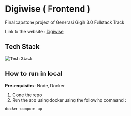 # Digiwise ( Frontend )

Final capstone project of Generasi Gigih 3.0 Fullstack Track

Link to the website :  [Digiwise](https://digiwise.vercel.app/)


## **Tech Stack**
<div align="left">

 <img src="https://skillicons.dev/icons?i=react,docker,typescript,docker&perline=5" alt="Tech Stack" /> 
 
</div>


## **How to run in local**

**Pre-requisites**: Node, Docker

1. Clone the repo
2. Run the app using docker using the following command :

```
docker-compose up
```
